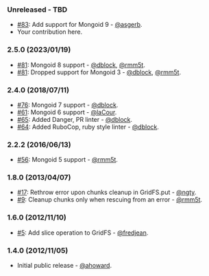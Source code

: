### Unreleased - TBD

* [#83](https://github.com/mongoid/mongoid-grid_fs/pull/83): Add support for Mongoid 9 - [@asgerb](https://github.com/asgerb).
* Your contribution here.

### 2.5.0 (2023/01/19)

* [#81](https://github.com/mongoid/mongoid-grid_fs/pull/81): Mongoid 8 support - [@dblock](https://github.com/dblock), [@rmm5t](https://github.com/rmm5t).
* [#81](https://github.com/mongoid/mongoid-grid_fs/pull/81): Dropped support for Mongoid 3 - [@dblock](https://github.com/dblock), [@rmm5t](https://github.com/rmm5t).

### 2.4.0 (2018/07/11)

* [#76](https://github.com/mongoid/mongoid-grid_fs/pull/76): Mongoid 7 support - [@dblock](https://github.com/dblock).
* [#61](https://github.com/mongoid/mongoid-grid_fs/pull/61): Mongoid 6 support - [@laCour](https://github.com/laCour).
* [#65](https://github.com/mongoid/mongoid-grid_fs/pull/65): Added Danger, PR linter - [@dblock](https://github.com/dblock).
* [#64](https://github.com/mongoid/mongoid-grid_fs/pull/64): Added RuboCop, ruby style linter - [@dblock](https://github.com/dblock).

### 2.2.2 (2016/06/13)

* [#56](https://github.com/mongoid/mongoid-grid_fs/pull/56): Mongoid 5 support - [@rmm5t](https://github.com/rmm5t).

### 1.8.0 (2013/04/07)

* [#17](https://github.com/mongoid/mongoid-grid_fs/pull/17): Rethrow error upon chunks cleanup in GridFS.put - [@ngty](https://github.com/ngty).
* [#9](https://github.com/mongoid/mongoid-grid_fs/pull/9): Cleanup chunks only when rescuing from an error - [@rmm5t](https://github.com/rmm5t).

### 1.6.0 (2012/11/10)

* [#5](https://github.com/mongoid/mongoid-grid_fs/pull/5): Add slice operation to GridFS - [@fredjean](https://github.com/fredjean).

### 1.4.0 (2012/11/05)

* Initial public release - [@ahoward](https://github.com/ahoward).

